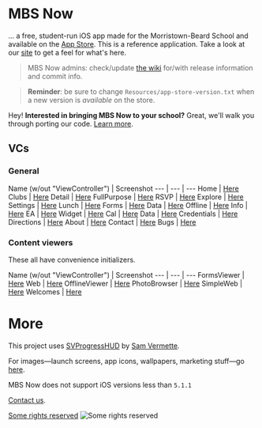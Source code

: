 # MBS Now

... a free, student-run iOS app made for the Morristown-Beard School and available on the [App Store](http://gdyer.de/appstore). This is a reference application. Take a look at our [site](http://campus.mbs.net/mbsnow/home) to get a feel for what's here.


> MBS Now admins: check/update [the wiki](https://github.com/gdyer/MBS-Now/wiki) for/with release information and commit info.

> **Reminder**: be sure to change `Resources/app-store-version.txt` when a new version is *available* on the store.



Hey! **Interested in bringing MBS Now to your school?** Great, we'll walk you through porting our code. [Learn more](https://github.com/gdyer/MBS-Now/wiki).

## VCs
### General
Name (w/out "ViewController") | Screenshot
--- | --- | ---
Home | [Here](http://campus.mbs.net/mbsnow/home/code/screenshots/HomeVC.png)
Clubs | [Here](http://campus.mbs.net/mbsnow/home/code/screenshots/ClubsVC.png)
Detail | [Here](http://campus.mbs.net/mbsnow/home/code/screenshots/DetailVC.png)
FullPurpose | [Here](http://campus.mbs.net/mbsnow/home/code/screenshots/fullpurpose.png)
RSVP | [Here](http://campus.mbs.net/mbsnow/home/code/screenshots/rsvp.png)
Explore | [Here](http://campus.mbs.net/mbsnow/home/code/screenshots/ExploreVC.png)
Settings | [Here](http://campus.mbs.net/mbsnow/home/code/screenshots/SettingsVC.png)
Lunch | [Here](http://campus.mbs.net/mbsnow/home/code/screenshots/LunchVC.png)
Forms | [Here](http://campus.mbs.net/mbsnow/home/code/screenshots/FormsVC.png)
Data | [Here](http://campus.mbs.net/mbsnow/home/code/screenshots/DataVC.png)
Offline | [Here](http://campus.mbs.net/mbsnow/home/code/screenshots/offline.png)
Info | [Here](http://campus.mbs.net/mbsnow/home/code/screenshots/info.png)
EA | [Here](http://campus.mbs.net/mbsnow/home/code/screenshots/distinctions.png)
Widget | [Here](http://campus.mbs.net/mbsnow/home/code/screenshots/widget.png)
Cal | [Here](http://campus.mbs.net/mbsnow/home/code/screenshots/cal.png)
Data | [Here](http://campus.mbs.net/mbsnow/home/code/screenshots/data.png)
Credentials | [Here](http://campus.mbs.net/mbsnow/home/code/screenshots/credentials.png)
Directions | [Here](http://campus.mbs.net/mbsnow/home/code/screenshots/directions.png)
About | [Here](http://campus.mbs.net/mbsnow/home/code/screenshots/about.png)
Contact | [Here](http://campus.mbs.net/mbsnow/home/code/screenshots/contact.png)
Bugs | [Here](http://campus.mbs.net/mbsnow/home/code/screenshots/bugs.png)

### Content viewers
These all have convenience initializers.

Name (w/out "ViewController") | Screenshot
--- | --- | ---
FormsViewer | [Here](http://campus.mbs.net/mbsnow/home/code/screenshots/formsviewer.png)
Web | [Here](http://campus.mbs.net/mbsnow/home/code/screenshots/WebVC.png)
OfflineViewer | [Here](http://campus.mbs.net/mbsnow/home/code/screenshots/offlineviewer.png)
PhotoBrowser | [Here](http://campus.mbs.net/mbsnow/home/code/screenshots/photobrowser.png)
SimpleWeb | [Here](http://campus.mbs.net/mbsnow/home/code/screenshots/simpleweb.png)
Welcomes | [Here](http://campus.mbs.net/mbsnow/home/code/screenshots/welcomes.png)

# More
This project uses [SVProgressHUD](https://github.com/samvermette/SVProgressHUD) by [Sam Vermette](http://samvermette.com/).

For images—launch screens, app icons, wallpapers, marketing stuff—go [here](http://campus.mbs.net/mbsnow/home/images).

MBS Now does not support iOS versions less than `5.1.1`

[Contact us](mailto:team@gdyer.de).

[Some rights reserved](http://creativecommons.org/licenses/by-nc-sa/3.0/deed.en_US)
![Some rights reserved](http://i.creativecommons.org/l/by-nc-sa/3.0/80x15.png)
